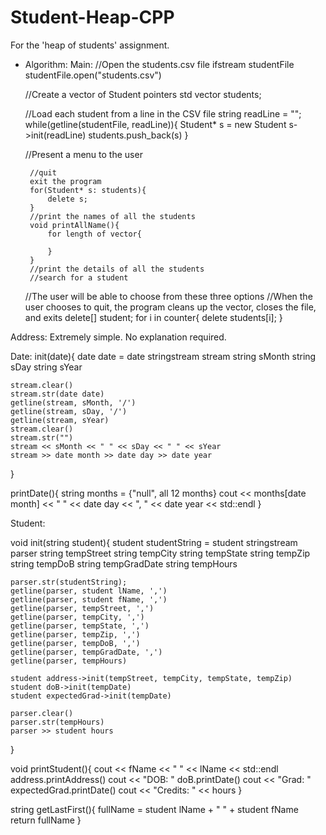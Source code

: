# Student-Heap-CPP
For the 'heap of students' assignment.

 - Algorithm:
Main:
    //Open the students.csv file
    ifstream studentFile
    studentFile.open("students.csv")
    
    //Create a vector of Student pointers
    std vector<Student> students;

    //Load each student from a line in the CSV file
    string readLine = "";
    while(getline(studentFile, readLine)){
        Student* s = new Student
        s->init(readLine)
        students.push_back(s)
    }

    //Present a menu to the user

        //quit
        exit the program
        for(Student* s: students){
            delete s;
        }
        //print the names of all the students
        void printAllName(){
            for length of vector{
                
            }
        }
        //print the details of all the students
        //search for a student
    //The user will be able to choose from these three options
    //When the user chooses to quit, the program cleans up the vector, closes the file, and exits
    delete[] student;
    for i in counter{
        delete students[i];
    }



Address:
Extremely simple. No explanation required.

Date:
init(date){
    date date = date
    stringstream stream
    string sMonth
    string sDay
    string sYear

    stream.clear()
    stream.str(date date)
    getline(stream, sMonth, '/')
    getline(stream, sDay, '/')
    getline(stream, sYear)
    stream.clear()
    stream.str("")
    stream << sMonth << " " << sDay << " " << sYear
    stream >> date month >> date day >> date year
}

printDate(){
    string months = {"null", all 12 months}
    cout << months[date month] << " " << date day << ", " << date year << std::endl
}

Student:

void init(string student){
    student studentString = student
    stringstream parser
    string tempStreet
    string tempCity
    string tempState
    string tempZip
    string tempDoB
    string tempGradDate
    string tempHours

    parser.str(studentString);
    getline(parser, student lName, ',')
    getline(parser, student fName, ',')
    getline(parser, tempStreet, ',')
    getline(parser, tempCity, ',')
    getline(parser, tempState, ',')
    getline(parser, tempZip, ',')
    getline(parser, tempDoB, ',')
    getline(parser, tempGradDate, ',')    
    getline(parser, tempHours)

    student address->init(tempStreet, tempCity, tempState, tempZip)
    student doB->init(tempDate)
    student expectedGrad->init(tempDate)

    parser.clear()
    parser.str(tempHours)
    parser >> student hours
}

void printStudent(){
    cout << fName << " " << lName << std::endl
    address.printAddress()
    cout << "DOB: "
    doB.printDate()
    cout << "Grad: "
    expectedGrad.printDate()
    cout << "Credits: " << hours
}

string getLastFirst(){
    fullName = student lName + " " + student fName
    return fullName
}